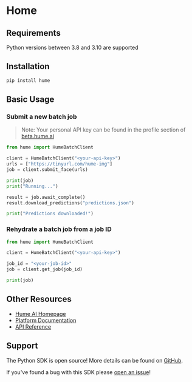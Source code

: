 # Home

## Requirements

Python versions between 3.8 and 3.10 are supported

## Installation

```python
pip install hume
```

## Basic Usage

### Submit a new batch job

> Note: Your personal API key can be found in the profile section of [beta.hume.ai](https://beta.hume.ai)

```python
from hume import HumeBatchClient

client = HumeBatchClient("<your-api-key>")
urls = ["https://tinyurl.com/hume-img"]
job = client.submit_face(urls)

print(job)
print("Running...")

result = job.await_complete()
result.download_predictions("predictions.json")

print("Predictions downloaded!")
```

### Rehydrate a batch job from a job ID

```python
from hume import HumeBatchClient

client = HumeBatchClient("<your-api-key>")

job_id = "<your-job-id>"
job = client.get_job(job_id)

print(job)
```

## Other Resources

- [Hume AI Homepage](https://hume.ai)
- [Platform Documentation](https://help.hume.ai/basics/about-hume-ai)
- [API Reference](https://docs.hume.ai)

## Support

The Python SDK is open source! More details can be found on [GitHub](https://github.com/HumeAI/hume-python-sdk).

If you've found a bug with this SDK please [open an issue](https://github.com/HumeAI/hume-python-sdk/issues/new)!
